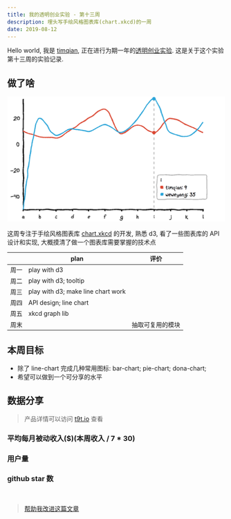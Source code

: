```yaml
---
title: 我的透明创业实验 - 第十三周
description: 埋头写手绘风格图表库(chart.xkcd)的一周
date: 2019-08-12
---
```


Hello world, 我是 [timqian](https://github.com/timqian), 正在进行为期一年的[透明创业实验](https://blog.t9t.io/transparent-startup-experiment-2019-05-20/). 这是关于这个实验第十三周的实验记录.

## 做了啥

[![](https://raw.githubusercontent.com/timqian/images/master/20190812085940.png)](https://github.com/timqian/chart.xkcd/)

这周专注于手绘风格图表库 [chart.xkcd](https://github.com/timqian/chart.xkcd/) 的开发, 熟悉 d3, 看了一些图表库的 API 设计和实现, 大概摸清了做一个图表库需要掌握的技术点

|     | plan | 评价 |
| --- | --- | --- |
| 周一 | play with d3  |    |
| 周二 | play with d3; tooltip |     |
| 周三 | play with d3; make line chart work|    |
| 周四 | API design; line chart  |  |
| 周五 | xkcd graph lib |  |
| 周末 |  | 抽取可复用的模块 |

## 本周目标

- 除了 line-chart 完成几种常用图标: bar-chart; pie-chart; dona-chart; 
- 希望可以做到一个可分享的水平

## 数据分享

> 产品详情可以访问 [t9t.io](https://t9t.io) 查看

### 平均每月被动收入($)(本周收入 / 7 * 30)
<canvas id="incomeChart"></canvas>

### 用户量
<canvas id="userChart"></canvas>

### github star 数
<canvas id="starChart"></canvas>

<br/>

> [帮助我改进这篇文章](https://github.com/t9tio/blog/blob/master/source/_posts/t9t-week13.md)

<script src="https://cdn.jsdelivr.net/npm/chart.js@2.8.0"></script>

<script>
var chartColors = {
	red: 'rgb(255, 99, 132)',
	orange: 'rgb(255, 159, 64)',
	yellow: 'rgb(255, 205, 86)',
	green: 'rgb(75, 192, 192)',
	blue: 'rgb(54, 162, 235)',
	purple: 'rgb(153, 102, 255)',
	grey: 'rgb(201, 203, 207)'
};
var userCtx = document.getElementById('userChart').getContext('2d');
var starCtx = document.getElementById('starChart').getContext('2d');
var incomeCtx = document.getElementById('incomeChart').getContext('2d');

new Chart(userCtx, {
    type: 'line',
    data: {
        labels: ['week 1', 'week 2', 'week 3', 'week 4', 'week 5', 'week 6', 'week 7', 'week 8', 'week 9', 'week 10', 'week 11', 'week 12', 'week 13'],
        datasets: [{
            label: 'wewe',
            backgroundColor: chartColors.blue,
            borderColor: chartColors.blue,
            fill: false,
            data: [undefined, undefined, undefined, undefined, 0, 60, 80, 91, 95, 95, 103, 103, 103]
        },{
            label: 'open source jobs',
            backgroundColor: chartColors.red,
            borderColor: chartColors.red,
            fill: false,
            data: [39, 60, 62, 80, 101, 105, 109, 111, 113, 114, 119, 121, 122]
        },{
            label: 'tomato-pie',
            backgroundColor: chartColors.orange,
            borderColor: chartColors.orange,
            fill: false,
            data: [653, 673, 722, 634, 647, 705, 681, 714, 712, 733, 774, 779, 801]
        },{
            label: 'star-history 插件',
            backgroundColor: chartColors.green,
            borderColor: chartColors.green,
            fill: false,
            data: [21, 21, 28, 33, 33, 34, 39, 38, 40, 47, 48, 50, 61]
        }]
    },
});

new Chart(starCtx, {
    type: 'line',
    data: {
        labels: ['week 1', 'week 2', 'week 3', 'week 4', 'week 5', 'week 6', 'week 7', 'week 8', 'week 9', 'week 10', 'week 11', 'week 12', 'week 13'],
        datasets: [{
            label: 'wewe',
            backgroundColor: chartColors.blue,
            borderColor: chartColors.blue,
            fill: false,
            data: [undefined, undefined, undefined, undefined, 0, 11, 33, 57, 70, 77, 78, 102, 103]
        },{
            label: 'open source jobs',
            backgroundColor: chartColors.red,
            borderColor: chartColors.red,
            fill: false,
            data: [731, 764, 763, 821, 872, 891, 898, 903, 934, 940, 956, 962, 966]
        },{
            label: 'tomato-pie',
            backgroundColor: chartColors.orange,
            borderColor: chartColors.orange,
            fill: false,
            data: [107, 113, 117, 118, 125, 126, 128, 129, 134, 134, 136, 136, 136]
        },{
            label: 'star-history 插件',
            backgroundColor: chartColors.green, 
            borderColor: chartColors.green,
            fill: false,
            data: [921, 998, 1110, 1129, 1154, 1178, 1190, 1216, 1238, 1246, 1276, 1291, 1299]
        }]
    },
});

new Chart(incomeCtx, {
    type: 'line',
    data: {
        labels: ['week 1', 'week 2', 'week 3', 'week 4', 'week 5', 'week 6', 'week 7', 'week 8', 'week 9', 'week 10', 'week 11', 'week 12', 'week 13'],
        datasets: [{
            label: 'star-history 插件',
            backgroundColor: chartColors.green,
            borderColor: chartColors.green,
            fill: false,
            data: [0.69, 0, 25.7, 12.8, 0, 2/7*30, 1/7*30, 1/7*30, 2/7*30, 2/7*30, 1/7*30, 4/7*30, 2/7*30]
        }, {
            label: 'patron',
            backgroundColor: chartColors.purple,
            borderColor: chartColors.purple,
            fill: false,
            data: [undefined, undefined, undefined, undefined,undefined, undefined, undefined, undefined,undefined, undefined, undefined, 1, 1]
        }]
    },
});

</script>

